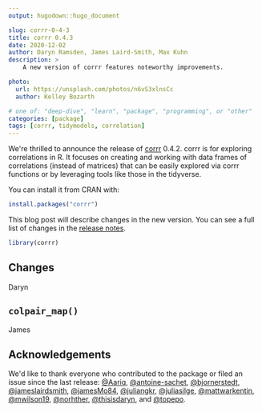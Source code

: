 ```yaml
---
output: hugodown::hugo_document

slug: corrr-0-4-3
title: corrr 0.4.3
date: 2020-12-02
author: Daryn Ramsden, James Laird-Smith, Max Kuhn
description: >
    A new version of corrr features noteworthy improvements. 

photo:
  url: https://unsplash.com/photos/n6vS3xlnsCc
  author: Kelley Bozarth

# one of: "deep-dive", "learn", "package", "programming", or "other"
categories: [package] 
tags: [corrr, tidymodels, correlation]
---
```


<!--
TODO:
* [ ] Pick category and tags (see existing with `post_tags()`)
* [ ] Find photo & update yaml metadata
* [ ] Create `thumbnail-sq.jpg`; height and width should be equal
* [ ] Create `thumbnail-wd.jpg`; width should be >5x height
* [ ] `hugodown::use_tidy_thumbnail()`
* [ ] Add intro sentence
* [ ] `use_tidy_thanks()`
-->

We're thrilled to announce the release of [corrr](https://corrr.tidymodels.org/) 0.4.2. corrr is for exploring correlations in R. It focuses on creating and working with data frames of correlations (instead of matrices) that can be easily explored via corrr functions or by leveraging tools like those in the tidyverse. 

You can install it from CRAN with:


```r
install.packages("corrr")
```

This blog post will describe changes in the new version. You can see a full list of changes in the [release notes](https://corrr.tidymodels.org/news/index.html).


```r
library(corrr)
```

## Changes

Daryn

## `colpair_map()`

James

## Acknowledgements

We'd like to thank everyone who contributed to the package or filed an issue since the last release: [&#x0040;Aariq](https://github.com/Aariq), [&#x0040;antoine-sachet](https://github.com/antoine-sachet), [&#x0040;bjornerstedt](https://github.com/bjornerstedt), [&#x0040;jameslairdsmith](https://github.com/jameslairdsmith), [&#x0040;jamesMo84](https://github.com/jamesMo84), [&#x0040;juliangkr](https://github.com/juliangkr), [&#x0040;juliasilge](https://github.com/juliasilge), [&#x0040;mattwarkentin](https://github.com/mattwarkentin), [&#x0040;mwilson19](https://github.com/mwilson19), [&#x0040;norhther](https://github.com/norhther), [&#x0040;thisisdaryn](https://github.com/thisisdaryn), and [&#x0040;topepo](https://github.com/topepo).

